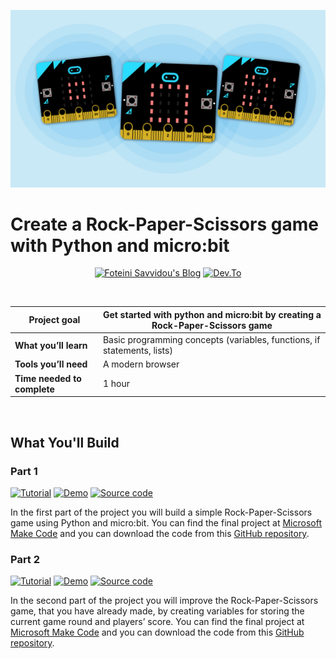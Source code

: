 ![Rock, Paper, Scissors icons on microbit](/blue.jpg)

# Create a Rock-Paper-Scissors game with Python and micro:bit

<p align="center">
  <a href="https://sfoteini.github.io/" target="_blank"><img src="https://img.shields.io/badge/Foteini Savvidou's Blog-red?style=for-the-badge" alt="Foteini Savvidou's Blog"></a>
  <a href="https://www.dev.to/sfoteini" target="_blank"><img src="https://img.shields.io/badge/Dev.to-0A0A0A?style=for-the-badge&logo=dev%2Eto&logoColor=white" alt="Dev.To"></a>
</p>


<br>

| Project goal | Get started with python and micro:bit by creating a Rock-Paper-Scissors game |
| --- | --- |
| **What you’ll learn** | Basic programming concepts (variables, functions, if statements, lists) |
| **Tools you’ll need** | A modern browser |
| **Time needed to complete** | 1 hour |

<br>

## What You'll Build
### Part 1
<p>
  <a href="https://sfoteini.github.io/blog/rock-paper-scissors-python-microbit-part1/" target="_blank"><img src="https://img.shields.io/badge/Instructions-informational?style=for-the-badge" alt="Tutorial"></a>
  <a href="https://makecode.microbit.org/_VV1LFWRi74L5" target="_blank"><img src="https://img.shields.io/badge/Demo-yellow?style=for-the-badge" alt="Demo"></a>
  <a href="/part1/game1.py" target="_blank"><img src="https://img.shields.io/badge/Code-critical?style=for-the-badge" alt="Source code"></a>
</p>

In the first part of the project you will build a simple Rock-Paper-Scissors game using Python and micro:bit. You can find the final project at [Microsoft Make Code](https://makecode.microbit.org/_VV1LFWRi74L5) and you can download the code from this [GitHub repository](/part1/game1.py).

### Part 2
<p>
  <a href="https://sfoteini.github.io/blog/rock-paper-scissors-python-microbit-part2/" target="_blank"><img src="https://img.shields.io/badge/Instructions-informational?style=for-the-badge" alt="Tutorial"></a>
  <a href="https://makecode.microbit.org/_JK43WRMR7Xqz" target="_blank"><img src="https://img.shields.io/badge/Demo-yellow?style=for-the-badge" alt="Demo"></a>
  <a href="/part2/game2.py" target="_blank"><img src="https://img.shields.io/badge/Code-critical?style=for-the-badge" alt="Source code"></a>
</p>

In the second part of the project you will improve the Rock-Paper-Scissors game, that you have already made, by creating variables for storing the current game round and players’ score. You can find the final project at [Microsoft Make Code](https://makecode.microbit.org/_JK43WRMR7Xqz) and you can download the code from this [GitHub repository](/part2/game2.py).
